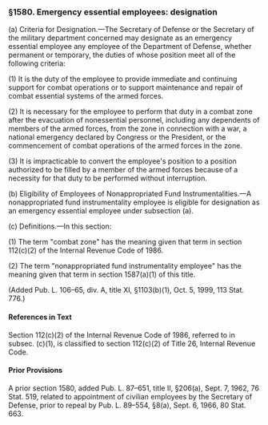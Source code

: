 ### §1580. Emergency essential employees: designation ###

(a) Criteria for Designation.—The Secretary of Defense or the Secretary of the military department concerned may designate as an emergency essential employee any employee of the Department of Defense, whether permanent or temporary, the duties of whose position meet all of the following criteria:

(1) It is the duty of the employee to provide immediate and continuing support for combat operations or to support maintenance and repair of combat essential systems of the armed forces.

(2) It is necessary for the employee to perform that duty in a combat zone after the evacuation of nonessential personnel, including any dependents of members of the armed forces, from the zone in connection with a war, a national emergency declared by Congress or the President, or the commencement of combat operations of the armed forces in the zone.

(3) It is impracticable to convert the employee's position to a position authorized to be filled by a member of the armed forces because of a necessity for that duty to be performed without interruption.

(b) Eligibility of Employees of Nonappropriated Fund Instrumentalities.—A nonappropriated fund instrumentality employee is eligible for designation as an emergency essential employee under subsection (a).

(c) Definitions.—In this section:

(1) The term "combat zone" has the meaning given that term in section 112(c)(2) of the Internal Revenue Code of 1986.

(2) The term "nonappropriated fund instrumentality employee" has the meaning given that term in section 1587(a)(1) of this title.

(Added Pub. L. 106–65, div. A, title XI, §1103(b)(1), Oct. 5, 1999, 113 Stat. 776.)

#### References in Text ####

Section 112(c)(2) of the Internal Revenue Code of 1986, referred to in subsec. (c)(1), is classified to section 112(c)(2) of Title 26, Internal Revenue Code.

#### Prior Provisions ####

A prior section 1580, added Pub. L. 87–651, title II, §206(a), Sept. 7, 1962, 76 Stat. 519, related to appointment of civilian employees by the Secretary of Defense, prior to repeal by Pub. L. 89–554, §8(a), Sept. 6, 1966, 80 Stat. 663.